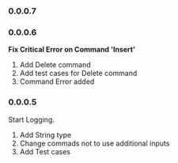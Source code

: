 ### 0.0.0.7 ###


### 0.0.0.6 ###
__Fix Critical Error on Command 'Insert'__

1. Add Delete command
2. Add test cases for Delete command
3. Command Error added

### 0.0.0.5 ###
Start Logging.

1. Add String type
2. Change commads not to use additional inputs
3. Add Test cases
